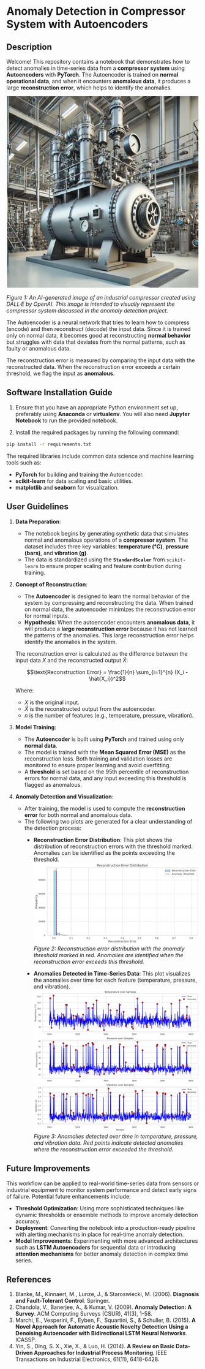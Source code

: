 # Anomaly Detection in Compressor System with Autoencoders

## Description

Welcome! This repository contains a notebook that demonstrates how to detect anomalies in time-series data from a **compressor system** using **Autoencoders** with **PyTorch**. The Autoencoder is trained on **normal operational data**, and when it encounters **anomalous data**, it produces a large **reconstruction error**, which helps to identify the anomalies.

<div align="center">
<img src="resources/compressor.png" alt="Industrial Compressor" width="500" />
</div>

*Figure 1: An AI-generated image of an industrial compressor created using DALL·E by OpenAI. This image is intended to visually represent the compressor system discussed in the anomaly detection project.*

The Autoencoder is a neural network that tries to learn how to compress (encode) and then reconstruct (decode) the input data. Since it is trained only on normal data, it becomes good at reconstructing **normal behavior** but struggles with data that deviates from the normal patterns, such as faulty or anomalous data.

The reconstruction error is measured by comparing the input data with the reconstructed data. When the reconstruction error exceeds a certain threshold, we flag the input as **anomalous**.

## Software Installation Guide

1. Ensure that you have an appropriate Python environment set up, preferably using **Anaconda** or **virtualenv**. You will also need **Jupyter Notebook** to run the provided notebook.
   
2. Install the required packages by running the following command:

```bash
pip install -r requirements.txt
```

The required libraries include common data science and machine learning tools such as:
- **PyTorch** for building and training the Autoencoder.
- **scikit-learn** for data scaling and basic utilities.
- **matplotlib** and **seaborn** for visualization.


## User Guidelines

1. **Data Preparation**:
   - The notebook begins by generating synthetic data that simulates normal and anomalous operations of a **compressor system**. The dataset includes three key variables: **temperature (°C)**, **pressure (bars)**, and **vibration (g)**.
   - The data is standardized using the **`StandardScaler`** from `scikit-learn` to ensure proper scaling and feature contribution during training.

2. **Concept of Reconstruction**:
   - The **Autoencoder** is designed to learn the normal behavior of the system by compressing and reconstructing the data. When trained on normal data, the autoencoder minimizes the reconstruction error for normal inputs.
   - **Hypothesis**: When the autoencoder encounters **anomalous data**, it will produce a **large reconstruction error** because it has not learned the patterns of the anomalies. This large reconstruction error helps identify the anomalies in the system.
   
   The reconstruction error is calculated as the difference between the input data $X$ and the reconstructed output $\hat{X}$:

   $$\text{Reconstruction Error} = \frac{1}{n} \sum_{i=1}^{n} (X_i - \hat{X_i})^2$$

   Where:
   - $X$ is the original input.
   - $\hat{X}$ is the reconstructed output from the autoencoder.
   - $n$ is the number of features (e.g., temperature, pressure, vibration).

3. **Model Training**:
   - The **Autoencoder** is built using **PyTorch** and trained using only **normal data**.
   - The model is trained with the **Mean Squared Error (MSE)** as the reconstruction loss. Both training and validation losses are monitored to ensure proper learning and avoid overfitting.
   - A **threshold** is set based on the 95th percentile of reconstruction errors for normal data, and any input exceeding this threshold is flagged as anomalous.

4. **Anomaly Detection and Visualization**:
   - After training, the model is used to compute the **reconstruction error** for both normal and anomalous data.
   - The following two plots are generated for a clear understanding of the detection process:
     - **Reconstruction Error Distribution**: This plot shows the distribution of reconstruction errors with the threshold marked. Anomalies can be identified as the points exceeding the threshold.
    ![Reconstruction Error Distribution](resources/RE_distribution.png)
    *Figure 2: Reconstruction error distribution with the anomaly threshold marked in red. Anomalies are identified when the reconstruction error exceeds this threshold.*

     - **Anomalies Detected in Time-Series Data**: This plot visualizes the anomalies over time for each feature (temperature, pressure, and vibration).
    ![Anomalies in Time-Series Data](resources/anomaly_detection_results.png)
    *Figure 3: Anomalies detected over time in temperature, pressure, and vibration data. Red points indicate detected anomalies where the reconstruction error exceeded the threshold.*

## Future Improvements

This workflow can be applied to real-world time-series data from sensors or industrial equipment to monitor system performance and detect early signs of failure. Potential future enhancements include:

- **Threshold Optimization**: Using more sophisticated techniques like dynamic thresholds or ensemble methods to improve anomaly detection accuracy.
- **Deployment**: Converting the notebook into a production-ready pipeline with alerting mechanisms in place for real-time anomaly detection.
- **Model Improvements**: Experimenting with more advanced architectures such as **LSTM Autoencoders** for sequential data or introducing **attention mechanisms** for better anomaly detection in complex time series.

## References

1. Blanke, M., Kinnaert, M., Lunze, J., & Staroswiecki, M. (2006). **Diagnosis and Fault-Tolerant Control**. Springer.
2. Chandola, V., Banerjee, A., & Kumar, V. (2009). **Anomaly Detection: A Survey**. ACM Computing Surveys (CSUR), 41(3), 1-58.
3. Marchi, E., Vesperini, F., Eyben, F., Squartini, S., & Schuller, B. (2015). **A Novel Approach for Automatic Acoustic Novelty Detection Using a Denoising Autoencoder with Bidirectional LSTM Neural Networks**. ICASSP.
4. Yin, S., Ding, S. X., Xie, X., & Luo, H. (2014). **A Review on Basic Data-Driven Approaches for Industrial Process Monitoring**. IEEE Transactions on Industrial Electronics, 61(11), 6418-6428.